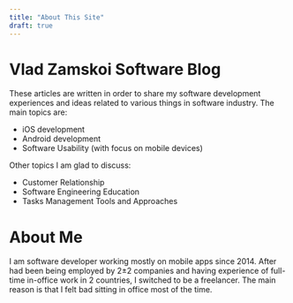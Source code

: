 ```yaml
---
title: "About This Site"
draft: true
---
```



# Vlad Zamskoi Software Blog

These articles are written in order to share my software development experiences and ideas related to various things in software industry. The main topics are:  
* iOS development
* Android development
* Software Usability (with focus on mobile devices)

Other topics I am glad to discuss:  
* Customer Relationship
* Software Engineering Education
* Tasks Management Tools and Approaches

# About Me
I am software developer working mostly on mobile apps since 2014. After had been being employed by 2±2 companies and having experience of full-time in-office work in 2 countries, I switched to be a freelancer. The main reason is that I felt bad sitting in office most of the time.